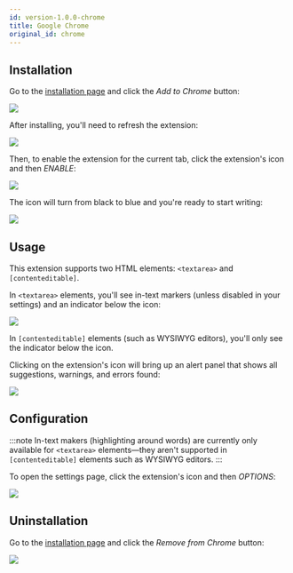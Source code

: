 ```yaml
---
id: version-1.0.0-chrome
title: Google Chrome
original_id: chrome
---
```


## Installation

Go to the [installation page](https://chrome.google.com/webstore/detail/vale-server/goinboihbomchileeihgfnbohjdhfcoi) and click the *Add to Chrome* button:

<img src="assets/ui/Google/install.png">

After installing, you'll need to refresh the extension:

<img src="assets/ui/Google/refresh.png">

Then, to enable the extension for the current tab, click the extension's icon and then *ENABLE*:

<img src="assets/ui/Google/enable.png">

The icon will turn from black to blue and you're ready to start writing:

<img src="assets/ui/Google/ready.png">

## Usage

This extension supports two HTML elements: `<textarea>` and `[contenteditable]`.

In `<textarea>` elements, you'll see in-text markers (unless disabled in your settings) and an indicator below the icon:

<img src="assets/ui/Google/text.png">

In `[contenteditable]` elements (such as WYSIWYG editors), you'll only see the indicator below the icon.

Clicking on the extension's icon will bring up an alert panel that shows all suggestions, warnings, and errors found:

<img src="assets/ui/Google/alerts.png">

## Configuration

:::note
In-text makers (highlighting around words) are currently only available for `<textarea>` elements&mdash;they aren't supported in `[contenteditable]` elements such as WYSIWYG editors.
:::

To open the settings page, click the extension's icon and then *OPTIONS*:

<img src="assets/ui/Google/config.png">

## Uninstallation

Go to the [installation page](https://chrome.google.com/webstore/detail/vale-server/goinboihbomchileeihgfnbohjdhfcoi) and click the *Remove from Chrome* button:

<img src="assets/ui/Google/uninstall.png">
